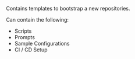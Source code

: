 Contains templates to bootstrap a new repositories.

Can contain the following:
- Scripts
- Prompts
- Sample Configurations
- CI / CD Setup